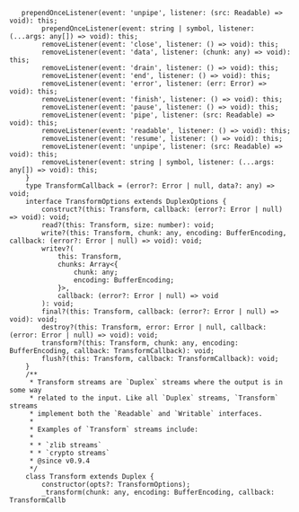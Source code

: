        prependOnceListener(event: 'unpipe', listener: (src: Readable) => void): this;
            prependOnceListener(event: string | symbol, listener: (...args: any[]) => void): this;
            removeListener(event: 'close', listener: () => void): this;
            removeListener(event: 'data', listener: (chunk: any) => void): this;
            removeListener(event: 'drain', listener: () => void): this;
            removeListener(event: 'end', listener: () => void): this;
            removeListener(event: 'error', listener: (err: Error) => void): this;
            removeListener(event: 'finish', listener: () => void): this;
            removeListener(event: 'pause', listener: () => void): this;
            removeListener(event: 'pipe', listener: (src: Readable) => void): this;
            removeListener(event: 'readable', listener: () => void): this;
            removeListener(event: 'resume', listener: () => void): this;
            removeListener(event: 'unpipe', listener: (src: Readable) => void): this;
            removeListener(event: string | symbol, listener: (...args: any[]) => void): this;
        }
        type TransformCallback = (error?: Error | null, data?: any) => void;
        interface TransformOptions extends DuplexOptions {
            construct?(this: Transform, callback: (error?: Error | null) => void): void;
            read?(this: Transform, size: number): void;
            write?(this: Transform, chunk: any, encoding: BufferEncoding, callback: (error?: Error | null) => void): void;
            writev?(
                this: Transform,
                chunks: Array<{
                    chunk: any;
                    encoding: BufferEncoding;
                }>,
                callback: (error?: Error | null) => void
            ): void;
            final?(this: Transform, callback: (error?: Error | null) => void): void;
            destroy?(this: Transform, error: Error | null, callback: (error: Error | null) => void): void;
            transform?(this: Transform, chunk: any, encoding: BufferEncoding, callback: TransformCallback): void;
            flush?(this: Transform, callback: TransformCallback): void;
        }
        /**
         * Transform streams are `Duplex` streams where the output is in some way
         * related to the input. Like all `Duplex` streams, `Transform` streams
         * implement both the `Readable` and `Writable` interfaces.
         *
         * Examples of `Transform` streams include:
         *
         * * `zlib streams`
         * * `crypto streams`
         * @since v0.9.4
         */
        class Transform extends Duplex {
            constructor(opts?: TransformOptions);
            _transform(chunk: any, encoding: BufferEncoding, callback: TransformCallb